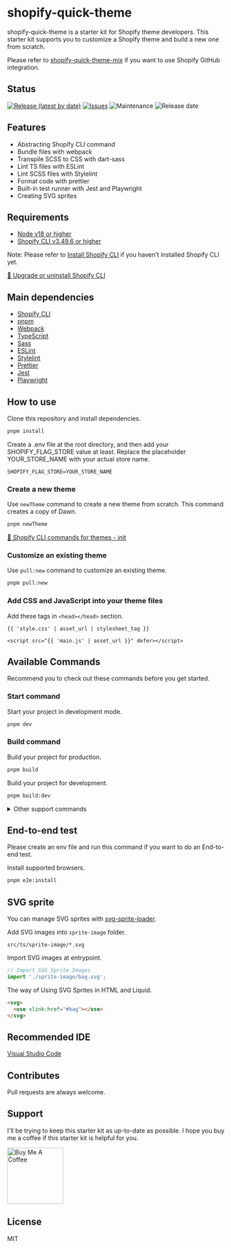# shopify-quick-theme

shopify-quick-theme is a starter kit for Shopify theme developers. This starter kit supports you to customize a Shopify theme and build a new one from scratch.

Please refer to [shopify-quick-theme-mix](https://github.com/Kazuki-tam/shopify-quick-theme-mix) if you want to use Shopify GitHub integration.

## Status

[![Release (latest by date)](https://img.shields.io/github/v/release/Kazuki-tam/shopify-quick-theme)](https://github.com/Kazuki-tam/shopify-quick-theme/releases/tag/v0.0.1)
[![Issues](https://img.shields.io/github/issues/Kazuki-tam/shopify-quick-theme)](https://github.com/Kazuki-tam/shopify-quick-theme/issues)
![Maintenance](https://img.shields.io/maintenance/yes/2023)
![Release date](https://img.shields.io/github/release-date/Kazuki-tam/shopify-quick-theme)

## Features

- Abstracting Shopify CLI command
- Bundle files with webpack
- Transpile SCSS to CSS with dart-sass
- Lint TS files with ESLint
- Lint SCSS files with Stylelint
- Format code with prettier
- Built-in test runner with Jest and Playwright
- Creating SVG sprites

## Requirements

- [Node v18 or higher](https://nodejs.org/en/)
- [Shopify CLI v3.49.6 or higher](https://shopify.dev/themes/tools/cli)

Note: Please refer to [Install Shopify CLI](https://shopify.dev/themes/tools/cli/installation) if you haven't installed Shopify CLI yet.

[📖 Upgrade or uninstall Shopify CLI](https://shopify.dev/themes/tools/cli/upgrade-uninstall)
## Main dependencies

- [Shopify CLI](https://shopify.dev/themes/tools/cli)
- [pnpm](https://pnpm.io/)
- [Webpack](https://webpack.js.org/)
- [TypeScript](https://www.typescriptlang.org/)
- [Sass](https://sass-lang.com/)
- [ESLint](https://eslint.org/)
- [Stylelint](https://stylelint.io/)
- [Prettier](https://prettier.io/)
- [Jest](https://jestjs.io/)
- [Playwright](https://playwright.dev/)

## How to use

Clone this repository and install dependencies.

```bash
pnpm install
```

Create a .env file at the root directory, and then add your SHOPIFY_FLAG_STORE value at least. Replace the placeholder YOUR_STORE_NAME with your actual store name.

```
SHOPIFY_FLAG_STORE=YOUR_STORE_NAME
```

### Create a new theme

Use `newTheme` command to create a new theme from scratch. This command creates a copy of Dawn.

```bash
pnpm newTheme
```

[📖 Shopify CLI commands for themes - init](https://shopify.dev/themes/tools/cli/commands#init)

### Customize an existing theme

Use `pull:new` command to customize an existing theme.

```bash
pnpm pull:new
```

### Add CSS and JavaScript into your theme files

Add these tags in `<head></head>` section.

```liquid
{{ 'style.css' | asset_url | stylesheet_tag }}
```

```liquid
<script src="{{ 'main.js' | asset_url }}" defer></script>
```

## Available Commands

Recommend you to check out these commands before you get started.

### Start command

Start your project in development mode.

```bash
pnpm dev
```

### Build command

Build your project for production.

```bash
pnpm build
```

Build your project for development.

```bash
pnpm build:dev
```

<details>
<summary>Other support commands</summary>

### Pull command

Retrieve theme files from Shopify without deleting local files.

```bash
pnpm pull
```

### Push command

Upload your local theme files to Shopify without deleting remote files.

```bash
pnpm push
```

Push to your development theme. If you don't have a development theme, then one is created.

```bash
pnpm push:dev
```

Upload the theme to the theme library as a new unpublished theme.

```bash
pnpm push:upload
```

### Deploy command

Build your local files and upload them to Shopify as production.

```bash
pnpm deploy
```

Build your local files and upload them to Shopify as development.

```bash
pnpm deploy:dev
```

### Preview command
Returns links that let you preview the specified theme.

```bash
pnpm preview
```

### Cheat command

Open Shopify Cheat Sheet.

```bash
pnpm cheat
```

[Shopify Cheat Sheet](https://www.shopify.com/partners/shopify-cheat-sheet)

### Lint command

Lint this project code.

```bash
pnpm lint
```

Fix this project code.

```bash
pnpm lint:fix
```

### Test command

Run End-to-end testing and unit testing.

```bash
pnpm test
```

Run unit testing.

```bash
pnpm unit
```

```bash
pnpm unit:watch
```

Run End-to-end testing in a headless.

```bash
pnpm e2e
```

Run End-to-end testing with headed browser.

```bash
pnpm e2e:headed
```

Generate End-to-end test code.

```bash
pnpm e2e:codegen
```

### Share command
Uploads your theme as a new, unpublished theme in your theme library.

```bash
pnpm share
```

### Package command
Packages your local theme files into a ZIP file that can be uploaded to Shopify.

```bash
pnpm package
```

### PostInstall command

Install missing TypeScript typings.

```bash
pnpm postInstall
```

</details>

## End-to-end test
Please create an env file and run this command if you want to do an End-to-end test.

Install supported browsers.

```bash
pnpm e2e:install
```
## SVG sprite
You can manage SVG sprites with [svg-sprite-loader](https://www.npmjs.com/package/svg-sprite-loader).

Add SVG images into `sprite-image` folder.

```
src/ts/sprite-image/*.svg
```

Import SVG images at entrypoint.

```ts
// Import SVG Sprite Images
import './sprite-image/bag.svg';
```

The way of Using SVG Sprites in HTML and Liquid.

```html
<svg>
  <use xlink:href="#bag"></use>
</svg>
```

## Recommended IDE

[Visual Studio Code](https://code.visualstudio.com/)


## Contributes

Pull requests are always welcome.

## Support
I'll be trying to keep this starter kit as up-to-date as possible.
I hope you buy me a coffee if this starter kit is helpful for you.

<!-- BADGES/ -->
<p>
    <a href="https://buymeacoffee.com/ricebookspk" target="_blank"><img src="https://cdn.buymeacoffee.com/buttons/default-yellow.png" alt="Buy Me A Coffee" width="130"></a>
</p>
<!-- /BADGES -->

## License

MIT
